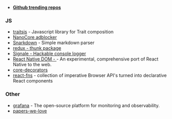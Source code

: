 - [**Github trending repos**](https://github.com/vitalets/github-trending-repos)

### JS

- [traitsjs](https://github.com/traitsjs/traits.js/#background-traits) - Javascript library for Trait composition
- [NanoCore adblocker](https://github.com/NanoAdblocker/NanoCore)
- [Snarkdown](https://github.com/developit/snarkdown) - Simple markdown parser
- [redux - thunk package](https://github.com/gaearon/redux-thunk)
- [Signale - Hackable console logger](https://github.com/klauscfhq/signale/blob/master/signale.js)
- [React Native DOM - ](https://github.com/vincentriemer/react-native-dom) - An experimental, comprehensive port of React Native to the web.
- [core-decorators](https://github.com/jayphelps/core-decorators.git)
- [react-fns](https://github.com/jaredpalmer/react-fns) - collection of imperative Browser API's turned into declarative React components

### Other

- [grafana](https://github.com/grafana/grafana) - The open-source platform for monitoring and observability.
- [papers-we-love](https://github.com/papers-we-love)
